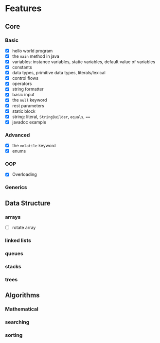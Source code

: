 # Features

## Core

### Basic

- [x] hello world program
- [x] the `main` method in java
- [x] variables: instance variables, static variables, default value of variables
- [x] constants
- [x] data types, primitive data types, literals/lexical
- [x] control flows
- [x] operators
- [x] string formatter
- [x] basic input
- [x] the `null` keyword
- [x] rest parameters
- [x] static block
- [x] string: literal, `StringBuilder`, `equals`, `==`
- [x] javadoc example

### Advanced

- [x] the `volatile` keyword
- [x] enums

### OOP

- [x] Overloading

### Generics

## Data Structure

### arrays

- [ ] rotate array

### linked lists

### queues

### stacks

### trees

## Algorithms

### Mathematical

### searching

### sorting
